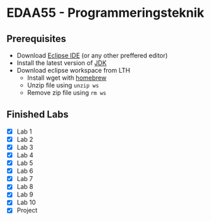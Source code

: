 # EDAA55 - Programmeringsteknik

## Prerequisites

- Download [Eclipse IDE](https://www.eclipse.org/downloads/) (or any other preffered editor)
- Install the latest version of [JDK](https://www.oracle.com/java/technologies/javase-jdk15-downloads.html)
- Download eclipse workspace from LTH
  - Install wget with [homebrew](https://brew.sh/index_sv)
  - Unzip file using `unzip ws`
  - Remove zip file using `rm ws`

## Finished Labs

- [x] Lab 1
- [x] Lab 2
- [x] Lab 3
- [x] Lab 4
- [x] Lab 5
- [x] Lab 6
- [x] Lab 7
- [x] Lab 8
- [x] Lab 9
- [x] Lab 10
- [x] Project
